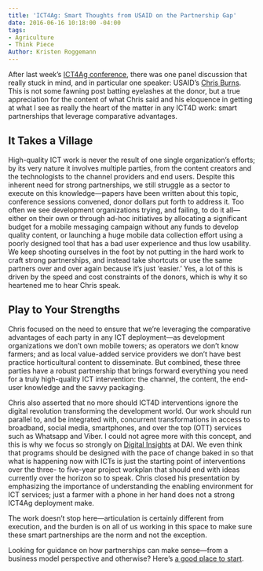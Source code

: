 ```yaml
---
title: 'ICT4Ag: Smart Thoughts from USAID on the Partnership Gap'
date: 2016-06-16 10:18:00 -04:00
tags:
- Agriculture
- Think Piece
Author: Kristen Roggemann
---
```


After last week’s [ICT4Ag conference](http://ictforag.org/), there was one panel discussion that really stuck in mind, and in particular one speaker: USAID’s [Chris Burns](https://www.linkedin.com/in/christophermburns?authType=NAME_SEARCH&authToken=3Xj7&locale=en_US&trk=tyah&trkInfo=clickedVertical%3Amynetwork%2CclickedEntityId%3A16147536%2CauthType%3ANAME_SEARCH%2Cidx%3A1-1-1%2CtarId%3A1466017100217%2Ctas%3Achris%20bur). This is not some fawning post batting eyelashes at the donor, but a true appreciation for the content of what Chris said and his eloquence in getting at what I see as really the heart of the matter in any ICT4D work: smart partnerships that leverage comparative advantages.

<!--more-->

## It Takes a Village

High-quality ICT work is never the result of one single organization’s efforts; by its very nature it involves multiple parties, from the content creators and the technologists to the channel providers and end users. Despite this inherent need for strong partnerships, we still struggle as a sector to execute on this knowledge—papers have been written about this topic, conference sessions convened, donor dollars put forth to address it. Too often we see development organizations trying, and failing, to do it all—either on their own or through ad-hoc initiatives by allocating a significant budget for a mobile messaging campaign without any funds to develop quality content, or launching a huge mobile data collection effort using a poorly designed tool that has a bad user experience and thus low usability. We keep shooting ourselves in the foot by not putting in the hard work to craft strong partnerships, and instead take shortcuts or use the same partners over and over again because it’s just ‘easier.’ Yes, a lot of this is driven by the speed and cost constraints of the donors, which is why it so heartened me to hear Chris speak.

## Play to Your Strengths

Chris focused on the need to ensure that we’re leveraging the comparative advantages of each party in any ICT deployment—as development organizations we don’t own mobile towers; as operators we don’t know farmers; and as local value-added service providers we don’t have best practice horticultural content to disseminate. But combined, these three parties have a robust partnership that brings forward everything you need for a truly high-quality ICT intervention: the channel, the content, the end-user knowledge and the savvy packaging.

Chris also asserted that no more should ICT4D interventions ignore the digital revolution transforming the development world. Our work should run parallel to, and be integrated with, concurrent transformations in access to broadband, social media, smartphones, and over the top (OTT) services such as Whatsapp and Viber. I could not agree more with this concept, and this is why we focus so strongly on [Digital Insights](http://dai-global-digital.com/tags/?tag=digital-insights) at DAI. We even think that programs should be designed with the pace of change baked in so that what is happening now with ICTs is just the starting point of interventions over the three- to five-year project workplan that should end with ideas currently over the horizon so to speak. Chris closed his presentation by emphasizing the importance of understanding the enabling environment for ICT services; just a farmer with a phone in her hand does not a strong ICT4Ag deployment make.

The work doesn’t stop here—articulation is certainly different from execution, and the burden is on all of us working in this space to make sure these smart partnerships are the norm and not the exception.

Looking for guidance on how partnerships can make sense—from a business model perspective and otherwise? Here’s [a good place to start](http://www.gsma.com/mobilefordevelopment/programme/m4d-impact/the-role-of-vas-vendors-in-m4d).
